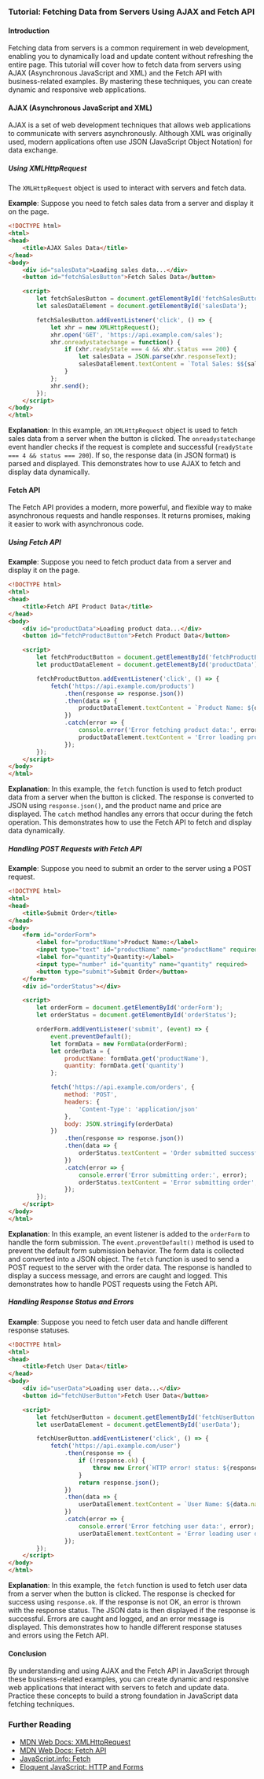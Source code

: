### Tutorial: Fetching Data from Servers Using AJAX and Fetch API

#### Introduction

Fetching data from servers is a common requirement in web development, enabling you to dynamically load and update content without refreshing the entire page. This tutorial will cover how to fetch data from servers using AJAX (Asynchronous JavaScript and XML) and the Fetch API with business-related examples. By mastering these techniques, you can create dynamic and responsive web applications.

#### AJAX (Asynchronous JavaScript and XML)

AJAX is a set of web development techniques that allows web applications to communicate with servers asynchronously. Although XML was originally used, modern applications often use JSON (JavaScript Object Notation) for data exchange.

##### Using XMLHttpRequest

The `XMLHttpRequest` object is used to interact with servers and fetch data.

**Example**:
Suppose you need to fetch sales data from a server and display it on the page.

```html
<!DOCTYPE html>
<html>
<head>
    <title>AJAX Sales Data</title>
</head>
<body>
    <div id="salesData">Loading sales data...</div>
    <button id="fetchSalesButton">Fetch Sales Data</button>

    <script>
        let fetchSalesButton = document.getElementById('fetchSalesButton');
        let salesDataElement = document.getElementById('salesData');

        fetchSalesButton.addEventListener('click', () => {
            let xhr = new XMLHttpRequest();
            xhr.open('GET', 'https://api.example.com/sales');
            xhr.onreadystatechange = function() {
                if (xhr.readyState === 4 && xhr.status === 200) {
                    let salesData = JSON.parse(xhr.responseText);
                    salesDataElement.textContent = `Total Sales: $${salesData.total}`;
                }
            };
            xhr.send();
        });
    </script>
</body>
</html>
```

**Explanation**:
In this example, an `XMLHttpRequest` object is used to fetch sales data from a server when the button is clicked. The `onreadystatechange` event handler checks if the request is complete and successful (`readyState === 4 && status === 200`). If so, the response data (in JSON format) is parsed and displayed. This demonstrates how to use AJAX to fetch and display data dynamically.

#### Fetch API

The Fetch API provides a modern, more powerful, and flexible way to make asynchronous requests and handle responses. It returns promises, making it easier to work with asynchronous code.

##### Using Fetch API

**Example**:
Suppose you need to fetch product data from a server and display it on the page.

```html
<!DOCTYPE html>
<html>
<head>
    <title>Fetch API Product Data</title>
</head>
<body>
    <div id="productData">Loading product data...</div>
    <button id="fetchProductButton">Fetch Product Data</button>

    <script>
        let fetchProductButton = document.getElementById('fetchProductButton');
        let productDataElement = document.getElementById('productData');

        fetchProductButton.addEventListener('click', () => {
            fetch('https://api.example.com/products')
                .then(response => response.json())
                .then(data => {
                    productDataElement.textContent = `Product Name: ${data.name}, Price: $${data.price}`;
                })
                .catch(error => {
                    console.error('Error fetching product data:', error);
                    productDataElement.textContent = 'Error loading product data';
                });
        });
    </script>
</body>
</html>
```

**Explanation**:
In this example, the `fetch` function is used to fetch product data from a server when the button is clicked. The response is converted to JSON using `response.json()`, and the product name and price are displayed. The `catch` method handles any errors that occur during the fetch operation. This demonstrates how to use the Fetch API to fetch and display data dynamically.

##### Handling POST Requests with Fetch API

**Example**:
Suppose you need to submit an order to the server using a POST request.

```html
<!DOCTYPE html>
<html>
<head>
    <title>Submit Order</title>
</head>
<body>
    <form id="orderForm">
        <label for="productName">Product Name:</label>
        <input type="text" id="productName" name="productName" required>
        <label for="quantity">Quantity:</label>
        <input type="number" id="quantity" name="quantity" required>
        <button type="submit">Submit Order</button>
    </form>
    <div id="orderStatus"></div>

    <script>
        let orderForm = document.getElementById('orderForm');
        let orderStatus = document.getElementById('orderStatus');

        orderForm.addEventListener('submit', (event) => {
            event.preventDefault();
            let formData = new FormData(orderForm);
            let orderData = {
                productName: formData.get('productName'),
                quantity: formData.get('quantity')
            };

            fetch('https://api.example.com/orders', {
                method: 'POST',
                headers: {
                    'Content-Type': 'application/json'
                },
                body: JSON.stringify(orderData)
            })
                .then(response => response.json())
                .then(data => {
                    orderStatus.textContent = 'Order submitted successfully!';
                })
                .catch(error => {
                    console.error('Error submitting order:', error);
                    orderStatus.textContent = 'Error submitting order';
                });
        });
    </script>
</body>
</html>
```

**Explanation**:
In this example, an event listener is added to the `orderForm` to handle the form submission. The `event.preventDefault()` method is used to prevent the default form submission behavior. The form data is collected and converted into a JSON object. The `fetch` function is used to send a POST request to the server with the order data. The response is handled to display a success message, and errors are caught and logged. This demonstrates how to handle POST requests using the Fetch API.

##### Handling Response Status and Errors

**Example**:
Suppose you need to fetch user data and handle different response statuses.

```html
<!DOCTYPE html>
<html>
<head>
    <title>Fetch User Data</title>
</head>
<body>
    <div id="userData">Loading user data...</div>
    <button id="fetchUserButton">Fetch User Data</button>

    <script>
        let fetchUserButton = document.getElementById('fetchUserButton');
        let userDataElement = document.getElementById('userData');

        fetchUserButton.addEventListener('click', () => {
            fetch('https://api.example.com/user')
                .then(response => {
                    if (!response.ok) {
                        throw new Error(`HTTP error! status: ${response.status}`);
                    }
                    return response.json();
                })
                .then(data => {
                    userDataElement.textContent = `User Name: ${data.name}, Email: ${data.email}`;
                })
                .catch(error => {
                    console.error('Error fetching user data:', error);
                    userDataElement.textContent = 'Error loading user data';
                });
        });
    </script>
</body>
</html>
```

**Explanation**:
In this example, the `fetch` function is used to fetch user data from a server when the button is clicked. The response is checked for success using `response.ok`. If the response is not OK, an error is thrown with the response status. The JSON data is then displayed if the response is successful. Errors are caught and logged, and an error message is displayed. This demonstrates how to handle different response statuses and errors using the Fetch API.

#### Conclusion

By understanding and using AJAX and the Fetch API in JavaScript through these business-related examples, you can create dynamic and responsive web applications that interact with servers to fetch and update data. Practice these concepts to build a strong foundation in JavaScript data fetching techniques.

### Further Reading
- [MDN Web Docs: XMLHttpRequest](https://developer.mozilla.org/en-US/docs/Web/API/XMLHttpRequest)
- [MDN Web Docs: Fetch API](https://developer.mozilla.org/en-US/docs/Web/API/Fetch_API)
- [JavaScript.info: Fetch](https://javascript.info/fetch)
- [Eloquent JavaScript: HTTP and Forms](https://eloquentjavascript.net/18_http.html)